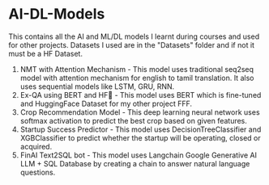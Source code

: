 # AI-DL-Models

This contains all the AI and ML/DL models I learnt during courses and used for other projects. Datasets I used are in the "Datasets" folder and if not it must be a HF Dataset.

1. NMT with Attention Mechanism - This model uses traditional seq2seq model with attention mechanism for english to tamil translation. It also uses sequential models like LSTM, GRU, RNN.<br>
2. Ex-QA using BERT and HF🤗 - This model uses BERT which is fine-tuned and HuggingFace Dataset for my other project FFF.<br>
3. Crop Recommendation Model - This deep learning neural network uses softmax activation to predict the best crop based on given features.<br>
4. Startup Success Predictor - This model uses DecisionTreeClassifier and XGBClassifier to predict whether the startup will be operating, closed or acquired.<br>
5. FinAI Text2SQL bot - This model uses Langchain Google Generative AI LLM + SQL Database by creating a chain to answer natural language questions.
